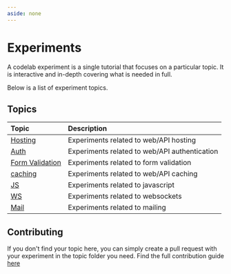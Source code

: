 ```yaml
---
aside: none
---
```


# Experiments

A codelab experiment is a single tutorial that focuses on a particular topic. It is interactive and in-depth covering what is needed in full.

Below is a list of experiment topics.

## Topics

| Topic                                 | Description                                                        |
| :------------------------------------ | :----------------------------------------------------------------- |
| [Hosting](/experiments/hosting/)      | Experiments related to web/API hosting                             |
| [Auth](/experiments/auth/)            | Experiments related to web/API authentication                      |
| [Form Validation](/experiments/form/) | Experiments related to form validation                             |
| [caching](/experiments/caching/)      | Experiments related to web/API caching                             |
| [JS](/experiments/javascript/)        | Experiments related to javascript                                  |
| [WS](/experiments/websocket/)         | Experiments related to websockets                                  |
| [Mail](/experiments/mail/)            | Experiments related to mailing                                     |

## Contributing

If you don't find your topic here, you can simply create a pull request with your experiment in the topic folder you need. Find the full contribution guide [here](/contributing/)
